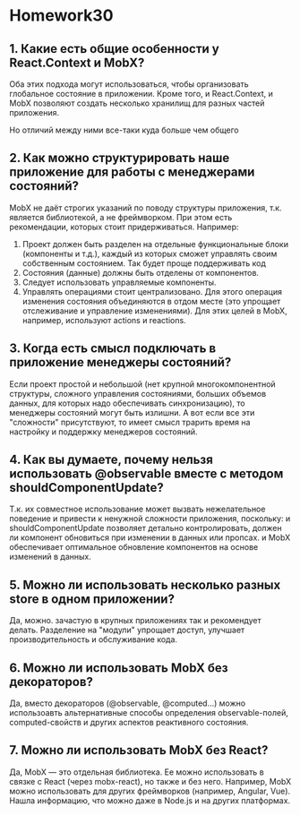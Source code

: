 # Homework30

## 1. Какие есть общие особенности у React.Context и MobX?
Оба этих подхода могут использоваться, чтобы организовать глобальное состояние в приложении. Кроме того, и React.Context, и MobX позволяют создать несколько хранилищ для разных частей приложения.

Но отличий между ними все-таки куда больше чем общего

## 2. Как можно структурировать наше приложение для работы с менеджерами состояний?

MobX не даёт строгих указаний по поводу структуры приложения, т.к. является библиотекой, а не фреймворком. При этом есть рекомендации, которых стоит придерживаться. Например:
1) Проект должен быть разделен на отдельные функциональные блоки (компоненты и т.д.), каждый из которых сможет управлять своим собственным состоянием. Так будет проще поддерживать код
2) Состояния (данные) должны быть отделены от компонентов.
3) Следует использовать управляемые компоненты.
4) Управлять операциями стоит централизовано. Для этого операция изменения состояния объединяются в отдом месте (это упрощает отслеживание и управление изменениями). Для этих целей в MobX, например, используют  actions и reactions.

## 3. Когда есть смысл подключать в приложение менеджеры состояний?
Если проект простой и небольшой (нет крупной многокомпонентной структуры, сложного управления состояниями, больших объемов данных, для которых надо обеспечивать синхронизацию), то менеджеры состояний могут быть излишни. А вот если все эти "сложности" присутствуют, то имеет смысл трарить время на настройку и поддержку менеджеров состояний.

## 4. Как вы думаете, почему нельзя использовать @observable вместе с методом shouldComponentUpdate?
Т.к. их совместное использование может вызвать нежелательное поведение и привести к ненужной сложности приложения, поскольку:
и shouldComponentUpdate позволяет детально контролировать, должен ли компонент обновиться при изменении в данных или пропсах.
и MobX обеспечивает оптимальное обновление компонентов на основе изменений в данных.

## 5. Можно ли использовать несколько разных store в одном приложении?
Да, можно. зачастую в крупных приложениях так и рекомендует делать. Разделение на "модули" упрощает доступ, улучшает производительность и обслуживание кода.

## 6. Можно ли использовать MobX без декораторов?
Да, вместо декораторов (@observable, @computed...) можно использоавть альтернативные способы определения observable-полей, computed-свойств и других аспектов реактивного состояния.


## 7. Можно ли использовать MobX без React?
Да, MobX — это отдельная библиотека. Ее можно использовать в связке с React (через mobx-react), но также и без него. Например, MobX  можно использовать для других фреймворков (например, Angular, Vue). Нашла информацию, что можно даже в Node.js и на других платформах.



